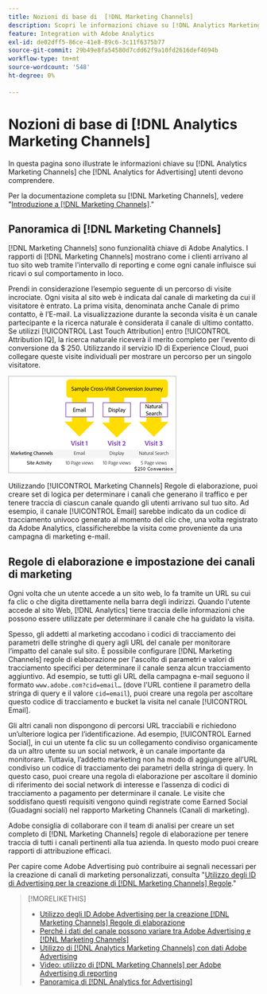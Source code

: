 ```yaml
---
title: Nozioni di base di  [!DNL Marketing Channels]
description: Scopri le informazioni chiave su [!DNL Analytics Marketing Channels] che [!DNL Analytics for Advertising] gli utenti dovrebbero comprendere.
feature: Integration with Adobe Analytics
exl-id: de02dff5-86ce-41e8-89c6-3c11f6375b77
source-git-commit: 29b49e8fa54580d7cdd62f9a10fd2616def4694b
workflow-type: tm+mt
source-wordcount: '548'
ht-degree: 0%

---
```


# Nozioni di base di [!DNL Analytics Marketing Channels]

In questa pagina sono illustrate le informazioni chiave su [!DNL Analytics Marketing Channels] che [!DNL Analytics for Advertising] utenti devono comprendere.

Per la documentazione completa su [!DNL Marketing Channels], vedere &quot;[Introduzione a [!DNL Marketing Channels]](https://experienceleague.adobe.com/docs/analytics/components/marketing-channels/c-getting-started-mchannel.html?lang=it).&quot;

## Panoramica di [!DNL Marketing Channels]

[!DNL Marketing Channels] sono funzionalità chiave di Adobe Analytics. I rapporti di [!DNL Marketing Channels] mostrano come i clienti arrivano al tuo sito web tramite l&#39;intervallo di reporting e come ogni canale influisce sui ricavi o sul comportamento in loco.

Prendi in considerazione l’esempio seguente di un percorso di visite incrociate. Ogni visita al sito web è indicata dal canale di marketing da cui il visitatore è entrato. La prima visita, denominata anche Canale di primo contatto, è l’E-mail. La visualizzazione durante la seconda visita è un canale partecipante e la ricerca naturale è considerata il canale di ultimo contatto. Se utilizzi [!UICONTROL Last Touch Attribution] entro [!UICONTROL Attribution IQ], la ricerca naturale riceverà il merito completo per l&#39;evento di conversione da $ 250. Utilizzando il servizio ID di Experience Cloud, puoi collegare queste visite individuali per mostrare un percorso per un singolo visitatore.

![Esempio di percorso di conversione tra visite in canali di marketing](/help/integrations/assets/a4adc-mc-sample-journey.png)

Utilizzando [!UICONTROL Marketing Channels] Regole di elaborazione, puoi creare set di logica per determinare i canali che generano il traffico e per tenere traccia di ciascun canale quando gli utenti arrivano sul tuo sito. Ad esempio, il canale [!UICONTROL Email] sarebbe indicato da un codice di tracciamento univoco generato al momento del clic che, una volta registrato da Adobe Analytics, classificherebbe la visita come proveniente da una campagna di marketing e-mail.

## Regole di elaborazione e impostazione dei canali di marketing

Ogni volta che un utente accede a un sito web, lo fa tramite un URL su cui fa clic o che digita direttamente nella barra degli indirizzi. Quando l&#39;utente accede al sito Web, [!DNL Analytics] tiene traccia delle informazioni che possono essere utilizzate per determinare il canale che ha guidato la visita.

Spesso, gli addetti al marketing accodano i codici di tracciamento dei parametri delle stringhe di query agli URL del canale per monitorare l’impatto del canale sul sito. È possibile configurare [!DNL Marketing Channels] regole di elaborazione per l&#39;ascolto di parametri e valori di tracciamento specifici per determinare il canale senza alcun tracciamento aggiuntivo. Ad esempio, se tutti gli URL della campagna e-mail seguono il formato `www.adobe.com?cid=email…` (dove l&#39;URL contiene il parametro della stringa di query e il valore `cid=email`), puoi creare una regola per ascoltare questo codice di tracciamento e bucket la visita nel canale [!UICONTROL Email].

Gli altri canali non dispongono di percorsi URL tracciabili e richiedono un’ulteriore logica per l’identificazione. Ad esempio, [!UICONTROL Earned Social], in cui un utente fa clic su un collegamento condiviso organicamente da un altro utente su un social network, è un canale importante da monitorare. Tuttavia, l’addetto marketing non ha modo di aggiungere all’URL condiviso un codice di tracciamento dei parametri della stringa di query. In questo caso, puoi creare una regola di elaborazione per ascoltare il dominio di riferimento dei social network di interesse e l’assenza di codici di tracciamento a pagamento per determinare il canale. Le visite che soddisfano questi requisiti vengono quindi registrate come Earned Social (Guadagni sociali) nel rapporto Marketing Channels (Canali di marketing).

Adobe consiglia di collaborare con il team di analisi per creare un set completo di [!DNL Marketing Channels] regole di elaborazione per tenere traccia di tutti i canali pertinenti alla tua azienda. In questo modo puoi creare rapporti di attribuzione efficaci.

Per capire come Adobe Advertising può contribuire ai segnali necessari per la creazione di canali di marketing personalizzati, consulta &quot;[Utilizzo degli ID di Advertising per la creazione di  [!DNL Marketing Channels] Regole](mc-ids.md).&quot;

>[!MORELIKETHIS]
>
>* [Utilizzo degli ID Adobe Advertising per la creazione [!DNL Marketing Channels] Regole di elaborazione](mc-ids.md)
>* [Perché i dati del canale possono variare tra Adobe Advertising e [!DNL Marketing Channels]](mc-data-variances.md)
>* [Utilizzo di [!DNL Analytics Marketing Channels] con dati Adobe Advertising](mc-ac-data.md)
>* [Video: utilizzo di [!DNL Marketing Channels] per Adobe Advertising di reporting](https://experienceleague.adobe.com/docs/advertising-learn/tutorials/analytics/analytics-reporting-a4adc.html?lang=it)
>* [Panoramica di [!DNL Analytics for Advertising]](/help/integrations/analytics/overview.md)
